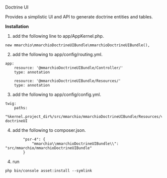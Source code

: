 Doctrine UI

Provides a simplistic UI and API to generate doctrine entities and tables.

****Installation****
1. add the following line to app/AppKernel.php.
```$xslt
new mmarchio\mmarchioDoctrineUIBundle\mmarchioDoctrineUIBundle(),

```

2. add the following to app/config/routing.yml.
```$xslt
app:
    resource: '@mmarchioDoctrineUIBundle/Controller/'
    type: annotation

    resource: '@mmarchioDoctrineUIBundle/Resources/'
    type: annotation

```

3. add the following to app/config/config.yml.
```aidl
twig:
    paths:
          "%kernel.project_dir%/src/mmarchio/mmarchioDoctrineUIBundle/Resources/views": doctrineUI

```

4. add the following to composer.json.
```aidl
        "psr-4": {
            "mmarchio\\mmarchioDoctrineUIBundle\\": "src/mmarchio/mmarchioDoctrineUIBundle"
        }    

```

4. run
```aidl
php bin/console asset:install --symlink
```